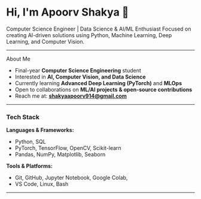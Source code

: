 # Hi, I'm Apoorv Shakya 👋

Computer Science Engineer | Data Science & AI/ML Enthusiast
Focused on creating AI-driven solutions using Python, Machine Learning, Deep Learning, and Computer Vision.

---

 About Me
- Final-year **Computer Science Engineering** student
- Interested in **AI, Computer Vision, and Data Science**
- Currently learning **Advanced Deep Learning (PyTorch)** and **MLOps**
- Open to collaborations on **ML/AI projects & open-source contributions**
- Reach me at: **shakyaapoorv914@gmail.com**

---

### Tech Stack
**Languages & Frameworks:**  
- Python, SQL  
- PyTorch, TensorFlow, OpenCV, Scikit-learn  
- Pandas, NumPy, Matplotlib, Seaborn  

**Tools & Platforms:**  
- Git, GitHub, Jupyter Notebook, Google Colab, 
- VS Code, Linux, Bash  

---



<!---
Apoorvshakya12/Apoorvshakya12 is a ✨ special ✨ repository because its `README.md` (this file) appears on your GitHub profile.
You can click the Preview link to take a look at your changes.
--->
